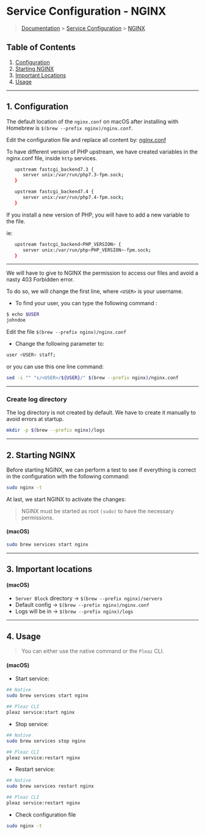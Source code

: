 # Service Configuration - NGINX

> [Documentation](../../../readme.md) > [Service Configuration](../../readme.md) > [NGINX](nginx.md)

## Table of Contents
1. [Configuration](#markdown-header-1-configuration)
1. [Starting NGINX](#markdown-header-2-starting)
1. [Important Locations](#markdown-header-3-important-locations)
1. [Usage](#markdown-header-4-usage)

---

## 1. Configuration

The default location of the `nginx.conf` on macOS after installing with Homebrew is `$(brew --prefix nginx)/nginx.conf`.

Edit the configuration file and replace all content by: [nginx.conf](../../../stubs/nginx/context/nginx.conf)

To have different version of PHP upstream, we have created variables in the nginx.conf file, inside `http` services.

```bash
   upstream fastcgi_backend7.3 {
      server unix:/var/run/php7.3-fpm.sock;
   }

   upstream fastcgi_backend7.4 {
      server unix:/var/run/php7.4-fpm.sock;
   }
```

If you install a new version of PHP, you will have to add a new variable to the file.

ie:
```bash
   upstream fastcgi_backend<PHP_VERSION> {
      server unix:/var/run/php<PHP_VERSION>-fpm.sock;
   }
```
---

We will have to give to NGINX the permission to access our files and avoid a nasty 403 Forbidden error.

To do so, we will change the first line, where `<USER>` is your username.

* To find your user, you can type the following command :

```bash
$ echo $USER
johndoe
```

Edit the file `$(brew --prefix nginx)/nginx.conf`

- Change the following parameter to:

```bash
user <USER> staff;
```

or you can use this one line command:

```bash
sed -i "" "s/<USER>/${USER}/" $(brew --prefix nginx)/nginx.conf
```

---

### Create log directory

The log directory is not created by default. We have to create it manually to avoid errors at startup.

```bash
mkdir -p $(brew --prefix nginx)/logs
```

---

## 2. Starting NGINX

Before starting NGINX, we can perform a test to see if everything is correct in the configuration with the following command:

```bash
sudo nginx -t
```

At last, we start NGINX to activate the changes:

> NGINX must be started as root `(sudo)` to have the necessary permissions.

#### (macOS)
```bash
sudo brew services start nginx
```

---

## 3. Important locations

#### (macOS)
* `Server Block` directory -> `$(brew --prefix nginx)/servers`
* Default config -> `$(brew --prefix nginx)/nginx.conf`
* Logs will be in -> `$(brew --prefix nginx)/logs`

---

## 4. Usage

> You can either use the native command or the `Pleaz` CLI.

#### (macOS)
* Start service:
```bash
## Native
sudo brew services start nginx

## Pleaz CLI
pleaz service:start nginx
```

* Stop service:
```bash
## Native
sudo brew services stop nginx

## Pleaz CLI
pleaz service:restart nginx
```

* Restart service:
```bash
## Native
sudo brew services restart nginx

## Pleaz CLI
pleaz service:restart nginx
```

* Check configuration file
```bash
sudo nginx -t
```
